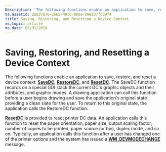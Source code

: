 ```yaml
---
Description: 'The following functions enable an application to save, restore, and reset a device context: SaveDC, RestoreDC, and ResetDC.'
ms.assetid: 22837876-2665-49c6-908e-80e107fc09f4
title: Saving, Restoring, and Resetting a Device Context
ms.topic: article
ms.date: 05/31/2018
---
```


# Saving, Restoring, and Resetting a Device Context

The following functions enable an application to save, restore, and reset a device context: [**SaveDC**](/windows/desktop/api/Wingdi/nf-wingdi-savedc), [**RestoreDC**](/windows/desktop/api/Wingdi/nf-wingdi-restoredc), and [**ResetDC**](/windows/desktop/api/Wingdi/nf-wingdi-resetdca). The SaveDC function records on a special GDI stack the current DC's graphic objects and their attributes, and graphic modes. A drawing application can call this function before a user begins drawing and save the application's original state providing a clean slate for the user. To return to this original state, the application calls the RestoreDC function.

[**ResetDC**](/windows/desktop/api/Wingdi/nf-wingdi-resetdca) is provided to reset printer DC data. An application calls this function to reset the paper orientation, paper size, output scaling factor, number of copies to be printed, paper source (or bin), duplex mode, and so on. Typically, an application calls this function after a user has changed one of the printer options and the system has issued a [**WM\_DEVMODECHANGE**](wm-devmodechange.md) message.

 

 



